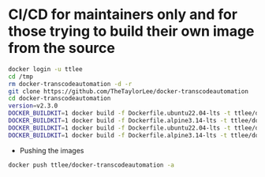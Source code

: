 # CI/CD for maintainers only and for those trying to build their own image from the source
```sh
docker login -u ttlee
cd /tmp
rm docker-transcodeautomation -d -r
git clone https://github.com/TheTaylorLee/docker-transcodeautomation
cd docker-transcodeautomation
version=v2.3.0
DOCKER_BUILDKIT=1 docker build -f Dockerfile.ubuntu22.04-lts -t ttlee/docker-transcodeautomation:ubuntu22.04-lts-$version .
DOCKER_BUILDKIT=1 docker build -f Dockerfile.alpine3.14-lts -t ttlee/docker-transcodeautomation:alpine3.14-lts-$version .
DOCKER_BUILDKIT=1 docker build -f Dockerfile.ubuntu22.04-lts -t ttlee/docker-transcodeautomation:ubuntu22.04-lts .
DOCKER_BUILDKIT=1 docker build -f Dockerfile.alpine3.14-lts -t ttlee/docker-transcodeautomation:alpine3.14-lts .
```

- Pushing the images
```sh
docker push ttlee/docker-transcodeautomation -a
```